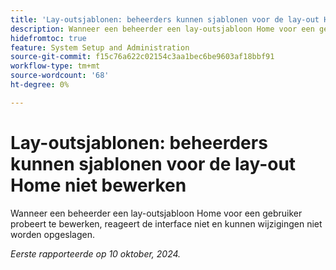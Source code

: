 ```yaml
---
title: 'Lay-outsjablonen: beheerders kunnen sjablonen voor de lay-out Home niet bewerken'
description: Wanneer een beheerder een lay-outsjabloon Home voor een gebruiker probeert te bewerken, reageert de interface niet en kunnen wijzigingen niet worden opgeslagen.
hidefromtoc: true
feature: System Setup and Administration
source-git-commit: f15c76a622c02154c3aa1bec6be9603af18bbf91
workflow-type: tm+mt
source-wordcount: '68'
ht-degree: 0%

---
```


# Lay-outsjablonen: beheerders kunnen sjablonen voor de lay-out Home niet bewerken

Wanneer een beheerder een lay-outsjabloon Home voor een gebruiker probeert te bewerken, reageert de interface niet en kunnen wijzigingen niet worden opgeslagen.

_Eerste rapporteerde op 10 oktober, 2024._
